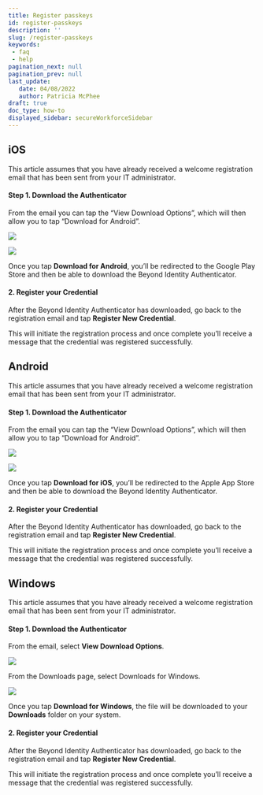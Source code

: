 ```yaml
---
title: Register passkeys
id: register-passkeys
description: ''
slug: /register-passkeys
keywords: 
 - faq
 - help
pagination_next: null
pagination_prev: null
last_update: 
   date: 04/08/2022
   author: Patricia McPhee
draft: true
doc_type: how-to
displayed_sidebar: secureWorkforceSidebar
---
```



## iOS

This article assumes that you have already received a welcome registration email that has been sent from your IT administrator.

#### Step 1. Download the Authenticator

From the email you can tap the “View Download Options”, which will then allow you to tap “Download for Android”.

 
![](/images/install/install.png)

![](/images/install/download_ios.PNG)

Once you tap **Download for Android**, you’ll be redirected to the Google Play Store and then be able to download the Beyond Identity Authenticator.

#### 2\. Register your Credential

After the Beyond Identity Authenticator has downloaded, go back to the registration email and tap **Register New Credential**.

This will initiate the registration process and once complete you’ll receive a message that the credential was registered successfully.

## Android

This article assumes that you have already received a welcome registration email that has been sent from your IT administrator.

#### Step 1. Download the Authenticator

From the email you can tap the “View Download Options”, which will then allow you to tap “Download for Android”.

  

![](/images/install/install.png)

![](/images/install/download_android.png)

Once you tap **Download for iOS**, you’ll be redirected to the Apple App Store and then be able to download the Beyond Identity Authenticator.

#### 2\. Register your Credential

After the Beyond Identity Authenticator has downloaded, go back to the registration email and tap **Register New Credential**.

This will initiate the registration process and once complete you’ll receive a message that the credential was registered successfully.

## Windows

This article assumes that you have already received a welcome registration email that has been sent from your IT administrator.

#### Step 1. Download the Authenticator

From the email, select **View Download Options**.  
  
![](/images/install/install.png)

From the Downloads page, select Downloads for Windows.

![](/images/install/download_windows.PNG)

Once you tap **Download for Windows**, the file will be downloaded to your **Downloads** folder on your system.

#### 2\. Register your Credential

After the Beyond Identity Authenticator has downloaded, go back to the registration email and tap **Register New Credential**.

This will initiate the registration process and once complete you’ll receive a message that the credential was registered successfully.